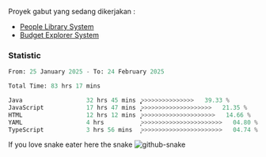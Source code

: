 Proyek gabut yang sedang dikerjakan :
  - [People Library System](https://github.com/putra4648/people-library-system)
  - [Budget Explorer System](https://gitlab.com/gabut1015701/budget-explorer)

### Statistic
<!--START_SECTION:waka-->

```python
From: 25 January 2025 - To: 24 February 2025

Total Time: 83 hrs 17 mins

Java                  32 hrs 45 mins  ͎͎͎͎͎͎͎͎͎̞>>>>>>>>>>>>>>>   39.33 %
JavaScript            17 hrs 47 mins  ͎͎͎͎͎>>>>>>>>>>>>>>>>>>>>   21.35 %
HTML                  12 hrs 12 mins  ͎͎͎̝>>>>>>>>>>>>>>>>>>>>>   14.66 %
YAML                  4 hrs           ͎͕>>>>>>>>>>>>>>>>>>>>>>>   04.80 %
TypeScript            3 hrs 56 mins   ͎͕>>>>>>>>>>>>>>>>>>>>>>>   04.74 %
```

<!--END_SECTION:waka-->

If you love snake eater here the snake 
<picture>
  <source media="(prefers-color-scheme: dark)" srcset="https://github.com/pradana4648/pradana4648/blob/c0566a83ca6ea5f2e46bab00e717c4c82b4b5c4c/github-contribution-grid-snake-dark.svg" />
  <source media="(prefers-color-scheme: light)" srcset="https://github.com/pradana4648/pradana4648/blob/c0566a83ca6ea5f2e46bab00e717c4c82b4b5c4c/github-contribution-grid-snake.svg" />
  <img alt="github-snake" src="https://github.com/pradana4648/pradana4648/blob/c0566a83ca6ea5f2e46bab00e717c4c82b4b5c4c/github-contribution-grid-snake.svg" />
</picture>
